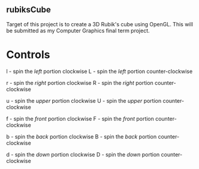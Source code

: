 ## rubiksCube
Target of this project is to create a 3D Rubik's cube using OpenGL.
This will be submitted as my Computer Graphics final term project.

# Controls
l - spin the *left* portion clockwise
L - spin the *left* portion counter-clockwise

r - spin the *right* portion clockwise
R - spin the *right* portion counter-clockwise

u - spin the *upper* portion clockwise
U - spin the *upper* portion counter-clockwise

f - spin the *front* portion clockwise
F - spin the *front* portion counter-clockwise

b - spin the *back* portion clockwise
B - spin the *back* portion counter-clockwise

d - spin the *down* portion clockwise
D - spin the *down* portion counter-clockwise


